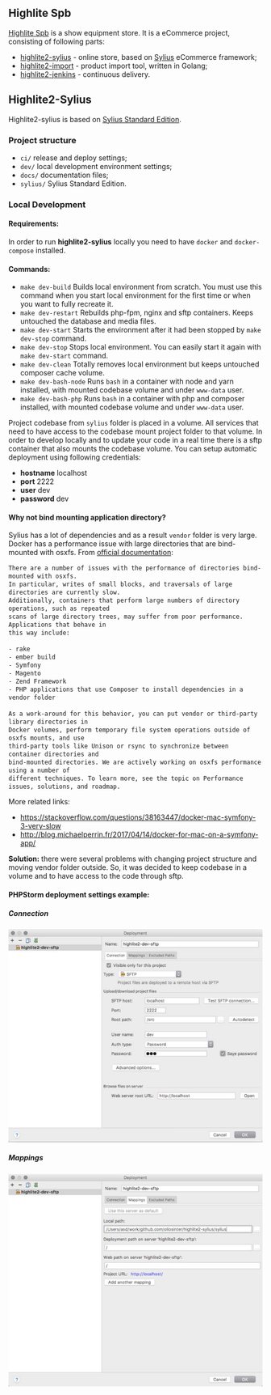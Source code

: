 ## Highlite Spb

[Highlite Spb](http://highlite-spb.ru) is a show equipment store. It is a eCommerce project, consisting of following parts:
- [highlite2-sylius](https://github.com/oliosinter/highlite2-sylius) - online store, based on [Sylius](https://sylius.com) eCommerce framework;
- [highlite2-import](https://github.com/oliosinter/highlite2-import) - product import tool, written in Golang;
- [highlite2-jenkins](https://github.com/oliosinter/highlite2-jenkins) - continuous delivery.

## Highlite2-Sylius
Highlite2-sylius is based on [Sylius Standard Edition](https://github.com/Sylius/Sylius-Standard).

### Project structure
- `ci/` release and deploy settings;
- `dev/` local development environment settings;
- `docs/` documentation files;
- `sylius/` Sylius Standard Edition.

### Local Development

#### Requirements:
In order to run **highlite2-sylius** locally you need to have `docker` and `docker-compose` installed. 

#### Commands:
- `make dev-build` Builds local environment from scratch. You must use this command when you start local environment for the first time or when you want to fully recreate it.
- `make dev-restart` Rebuilds php-fpm, nginx and sftp containers. Keeps untouched the database and media files.
- `make dev-start` Starts the environment after it had been stopped by `make dev-stop` command.
- `make dev-stop` Stops local environment. You can easily start it again with `make dev-start` command.
- `make dev-clean` Totally removes local environment but keeps untouched composer cache volume.
- `make dev-bash-node` Runs `bash` in a container with node and yarn installed, with mounted codebase volume and under `www-data` user.
- `make dev-bash-php` Runs `bash` in a container with php and composer installed, with mounted codebase volume and under `www-data` user.

Project codebase from `sylius` folder is placed in a volume. All services that need to have access to the codebase mount project folder to that volume.
In order to develop locally and to update your code in a real time there is a sftp container that also mounts the codebase volume. You can setup
automatic deployment using following credentials:
- **hostname** localhost
- **port** 2222
- **user** dev
- **password** dev

#### Why not bind mounting application directory?
Sylius has a lot of dependencies and as a result `vendor` folder is very large. Docker has a performance issue with
large directories that are bind-mounted with osxfs. From [official documentation](https://docs.docker.com/docker-for-mac/troubleshoot/#known-issues):
```
There are a number of issues with the performance of directories bind-mounted with osxfs. 
In particular, writes of small blocks, and traversals of large directories are currently slow. 
Additionally, containers that perform large numbers of directory operations, such as repeated 
scans of large directory trees, may suffer from poor performance. Applications that behave in 
this way include:

- rake
- ember build
- Symfony
- Magento
- Zend Framework
- PHP applications that use Composer to install dependencies in a vendor folder

As a work-around for this behavior, you can put vendor or third-party library directories in 
Docker volumes, perform temporary file system operations outside of osxfs mounts, and use 
third-party tools like Unison or rsync to synchronize between container directories and 
bind-mounted directories. We are actively working on osxfs performance using a number of 
different techniques. To learn more, see the topic on Performance issues, solutions, and roadmap.
```
More related links:
- https://stackoverflow.com/questions/38163447/docker-mac-symfony-3-very-slow
- http://blog.michaelperrin.fr/2017/04/14/docker-for-mac-on-a-symfony-app/

**Solution:** there were several problems with changing project structure and moving vendor folder outside. 
So, it was decided to keep codebase in a volume and to have access to the code through sftp.

#### PHPStorm deployment settings example:
##### Connection
![Deployment connection settings](docs/phpstorm-deployment-settings-example-connection.jpg "Connection settings")
##### Mappings
![Deployment mappings settings](docs/phpstorm-deployment-settings-example-mappings.jpg "Mappings settings")
